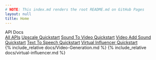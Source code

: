 ```yaml
---
# NOTE: This index.md renders the root README.md on GitHub Pages
layout: null
title: Home
---
```


<link rel="stylesheet" href="assets/site.css" />

<div class="layout">
  <aside class="sidebar">
    <div class="brand">API Docs</div>
    <nav class="nav">
      <a class="active" href="./">All APIs</a>
      <a href="./upscale">Upscale Quickstart</a>
      <a href="./sound-to-video-quickstart">Sound To Video Quickstart</a>
      <a href="./video-add-sound-quickstart">Video Add Sound Quickstart</a>
      <a href="./text-to-speech-quickstart">Text To Speech Quickstart</a>
      <a href="./docs/virtual-influencer">Virtual Influencer Quickstart</a>
    </nav>
  </aside>
  <main markdown="1" class="content">
  {% include_relative docs/Video-Generation.md %}
  {% include_relative docs/virtual-influencer.md %}

  </main>
</div>
